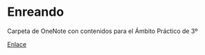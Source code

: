 # Enreando

Carpeta de OneNote con contenidos para el Ámbito Práctico de 3º  


[Enlace](https://1drv.ms/o/s!AlpzofbQU6hrh-x_FXKpzuYWRPS6tA)
